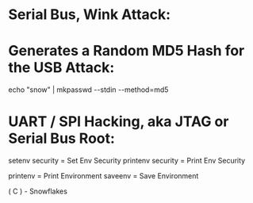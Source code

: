 # Serial Bus, Wink Attack:


# Generates a Random MD5 Hash for the USB Attack:


echo "snow" | mkpasswd --stdin --method=md5




# UART / SPI Hacking, aka JTAG or Serial Bus Root:


setenv security = Set Env Security
printenv security = Print Env Security

printenv = Print Environment
saveenv = Save Environment





( C ) - Snowflakes
